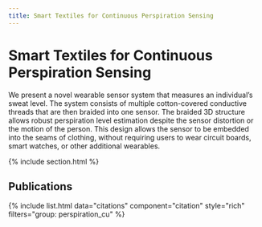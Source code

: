 ```yaml
---
title: Smart Textiles for Continuous Perspiration Sensing
---
```


# Smart Textiles for Continuous Perspiration Sensing

We present a novel wearable sensor system that measures an individual’s sweat level. The system consists of multiple cotton-covered conductive threads that are then braided into one sensor. The braided 3D structure allows robust perspiration level estimation despite the sensor distortion or the motion of the person. This design allows the sensor to be embedded into the seams of clothing, without requiring users to wear circuit boards, smart watches, or other additional wearables.

{% include section.html %}

## Publications

{% include list.html data="citations" component="citation" style="rich" filters="group: perspiration_cu" %}

